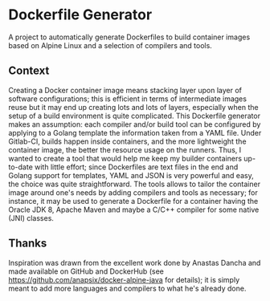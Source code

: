 # Dockerfile Generator
A project to automatically generate Dockerfiles to build container images based on Alpine Linux and a selection of compilers and tools.

## Context
Creating a Docker container image means stacking layer upon layer of software configurations; this is efficient in terms of intermediate images reuse but it may end up creating lots and lots of layers, especially when the setup of a build environment is quite complicated.
This Dockerfile generator makes an assumption: each compiler and/or build tool can be configured by applying to a Golang template the information taken from a YAML file.
Under Gitlab-CI, builds happen inside containers, and the more lightweight the container image, the better the resource usage on the runners. Thus, I wanted to create a tool that would help me keep my builder containers up-to-date with little effort; since Dockerfiles are text files in the end and Golang support for templates, YAML and JSON is very powerful and easy, the choice was quite straightforward.
The tools allows to tailor the container image around one's needs by adding compilers and tools as necessary; for instance, it may be used to generate a Dockerfile for a container having the Oracle JDK 8, Apache Maven and maybe a C/C++ compiler for some native (JNI) classes.

## Thanks
Inspiration was drawn from the excellent work done by Anastas Dancha and made available on GitHub and DockerHub (see https://github.com/anapsix/docker-alpine-java for details); it is simply meant to add more languages and compilers to what he's already done.